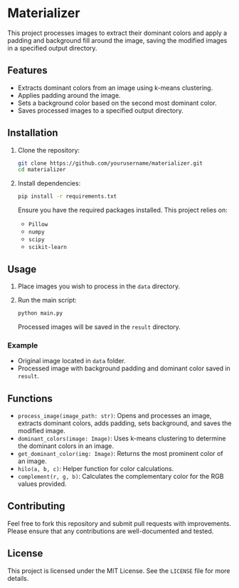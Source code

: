 # Materializer

This project processes images to extract their dominant colors and apply a padding and background fill around the image, saving the modified images in a specified output directory.

## Features

- Extracts dominant colors from an image using k-means clustering.
- Applies padding around the image.
- Sets a background color based on the second most dominant color.
- Saves processed images to a specified output directory.

## Installation

1. Clone the repository:

   ```bash
   git clone https://github.com/yourusername/materializer.git
   cd materializer
   ```

2. Install dependencies:

   ```bash
   pip install -r requirements.txt
   ```

   Ensure you have the required packages installed. This project relies on:
   - `Pillow`
   - `numpy`
   - `scipy`
   - `scikit-learn`

## Usage

1. Place images you wish to process in the `data` directory.
2. Run the main script:

   ```bash
   python main.py
   ```

   Processed images will be saved in the `result` directory.

### Example

- Original image located in `data` folder.
- Processed image with background padding and dominant color saved in `result`.

## Functions

- `process_image(image_path: str)`: Opens and processes an image, extracts dominant colors, adds padding, sets background, and saves the modified image.
- `dominant_colors(image: Image)`: Uses k-means clustering to determine the dominant colors in an image.
- `get_dominant_color(img: Image)`: Returns the most prominent color of an image.
- `hilo(a, b, c)`: Helper function for color calculations.
- `complement(r, g, b)`: Calculates the complementary color for the RGB values provided.

## Contributing

Feel free to fork this repository and submit pull requests with improvements. Please ensure that any contributions are well-documented and tested.

## License

This project is licensed under the MIT License. See the `LICENSE` file for more details.
